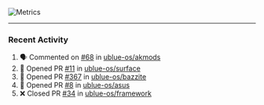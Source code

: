 ![Metrics](https://metrics.lecoq.io/KyleGospo?template=classic&base=header%2C%20activity%2C%20community%2C%20repositories%2C%20metadata&base.indepth=false&base.hireable=false&base.skip=false&config.timezone=America%2FLos_Angeles)

---
### Recent Activity
<!--START_SECTION:activity-->
1. 🗣 Commented on [#68](https://github.com/ublue-os/akmods/issues/68#issuecomment-1733026391) in [ublue-os/akmods](https://github.com/ublue-os/akmods)
2. 💪 Opened PR [#11](https://github.com/ublue-os/surface/pull/11) in [ublue-os/surface](https://github.com/ublue-os/surface)
3. 💪 Opened PR [#367](https://github.com/ublue-os/bazzite/pull/367) in [ublue-os/bazzite](https://github.com/ublue-os/bazzite)
4. 💪 Opened PR [#8](https://github.com/ublue-os/asus/pull/8) in [ublue-os/asus](https://github.com/ublue-os/asus)
5. ❌ Closed PR [#34](https://github.com/ublue-os/framework/pull/34) in [ublue-os/framework](https://github.com/ublue-os/framework)
<!--END_SECTION:activity-->
